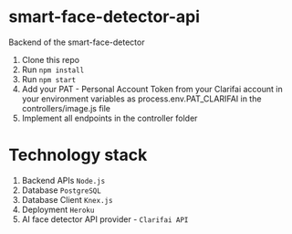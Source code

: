 # smart-face-detector-api
Backend of the smart-face-detector

1. Clone this repo
2. Run `npm install`
3. Run `npm start`
4. Add your PAT - Personal Account Token from your Clarifai account in your environment variables as process.env.PAT_CLARIFAI in the controllers/image.js file
5. Implement all endpoints in the controller folder

# Technology stack 
1.	Backend APIs `Node.js` 
2.	Database  `PostgreSQL`
3.	Database Client  `Knex.js` 
4.	Deployment  `Heroku`
5.	AI face detector API provider - `Clarifai API`
